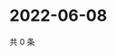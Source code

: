 # 2022-06-08

共 0 条

<!-- BEGIN WEIBO -->
<!-- 最后更新时间 Wed Jun 08 2022 02:18:02 GMT+0800 (China Standard Time) -->

<!-- END WEIBO -->
